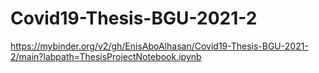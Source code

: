 # Covid19-Thesis-BGU-2021-2

https://mybinder.org/v2/gh/EnisAboAlhasan/Covid19-Thesis-BGU-2021-2/main?labpath=ThesisProjectNotebook.ipynb

